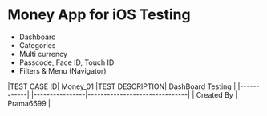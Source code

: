 # Money App for iOS Testing	#	

* Dashboard 
* Categories 
* Multi currency
* Passcode, Face ID, Touch ID
* Filters & Menu (Navigator)

|TEST CASE ID| Money_01  |TEST DESCRIPTION| DashBoard Testing             |
|------------|            |----------------|-------------------------------|
| Created By  | Prama6699 |   

